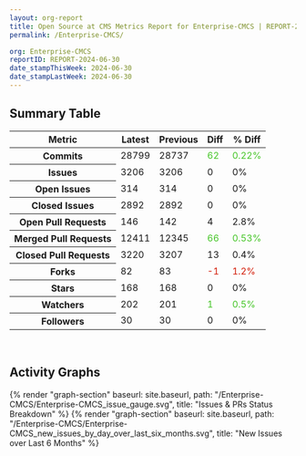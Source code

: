 ```yaml
---
layout: org-report
title: Open Source at CMS Metrics Report for Enterprise-CMCS | REPORT-2024-06-30
permalink: /Enterprise-CMCS/

org: Enterprise-CMCS
reportID: REPORT-2024-06-30
date_stampThisWeek: 2024-06-30
date_stampLastWeek: 2024-06-30
---
```

<div class="summary-table">
  <table class="usa-table usa-table--borderless">
    <h2> Summary Table </h2>
    <thead>
      <tr>
        <th scope="col">Metric</th>
        <th scope="col">Latest</th>
        <th scope="col">Previous</th>
        <th scope="col">Diff</th>
        <th scope="col">% Diff</th>
      </tr>
    </thead>
    <tbody>
      <tr>
        <th scope="row">Commits</th>
        <td>28799</td>
        <td>28737</td>
        <td style="color: #45c527" >62</td>
        <td style="color: #45c527" >0.22%</td>
      </tr>
      <tr>
        <th scope="row">Issues</th>
        <td>3206</td>
        <td>3206</td>
        <td style="" >0</td>
        <td style="" >0%</td>
      </tr>
      <tr>
        <th scope="row">Open Issues</th>
        <td>314</td>
        <td>314</td>
        <td style="" >0</td>
        <td style="" >0%</td>
      </tr>
      <tr>
        <th scope="row">Closed Issues</th>
        <td>2892</td>
        <td>2892</td>
        <td style="" >0</td>
        <td style="" >0%</td>
      </tr>
      <tr>
        <th scope="row">Open Pull Requests</th>
        <td>146</td>
        <td>142</td>
        <td style="" >4</td>
        <td style="" >2.8%</td>
      </tr>
      <tr>
        <th scope="row">Merged Pull Requests</th>
        <td>12411</td>
        <td>12345</td>
        <td style="color: #45c527" >66</td>
        <td style="color: #45c527" >0.53%</td>
      </tr>
      <tr>
        <th scope="row">Closed Pull Requests</th>
        <td>3220</td>
        <td>3207</td>
        <td style="" >13</td>
        <td style="" >0.4%</td>
      </tr>
      <tr>
        <th scope="row">Forks</th>
        <td>82</td>
        <td>83</td>
        <td style="color: #d31c08" >-1</td>
        <td style="color: #d31c08" >1.2%</td>
      </tr>
      <tr>
        <th scope="row">Stars</th>
        <td>168</td>
        <td>168</td>
        <td style="" >0</td>
        <td style="" >0%</td>
      </tr>
      <tr>
        <th scope="row">Watchers</th>
        <td>202</td>
        <td>201</td>
        <td style="color: #45c527" >1</td>
        <td style="color: #45c527" >0.5%</td>
      </tr>
      <tr>
        <th scope="row">Followers</th>
        <td>30</td>
        <td>30</td>
        <td style="" >0</td>
        <td style="" >0%</td>
      </tr>
    </tbody>
  </table>
</div>
<div class="graph-container">
  <br>
  <h2>Activity Graphs</h2>
  <div class="all-graphs">
    <!--- Issues/PRs Status Breakdown Graph -->
    {% render "graph-section" baseurl: site.baseurl, path: "/Enterprise-CMCS/Enterprise-CMCS_issue_gauge.svg", title: "Issues & PRs Status Breakdown" %}
    <!-- New Issues over Last 6 Months -->
    {% render "graph-section" baseurl: site.baseurl, path: "/Enterprise-CMCS/Enterprise-CMCS_new_issues_by_day_over_last_six_months.svg", title: "New Issues over Last 6 Months" %}
  </div>
</div>